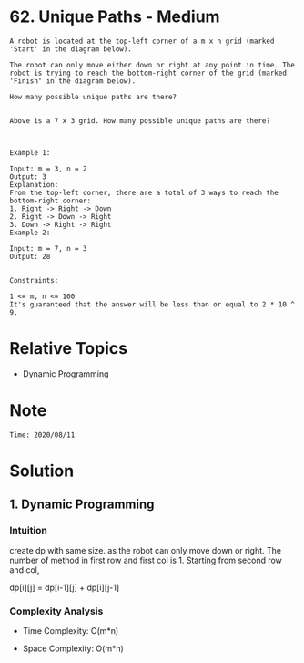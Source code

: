 # 62. Unique Paths - Medium

```
A robot is located at the top-left corner of a m x n grid (marked 'Start' in the diagram below).

The robot can only move either down or right at any point in time. The robot is trying to reach the bottom-right corner of the grid (marked 'Finish' in the diagram below).

How many possible unique paths are there?


Above is a 7 x 3 grid. How many possible unique paths are there?

 

Example 1:

Input: m = 3, n = 2
Output: 3
Explanation:
From the top-left corner, there are a total of 3 ways to reach the bottom-right corner:
1. Right -> Right -> Down
2. Right -> Down -> Right
3. Down -> Right -> Right
Example 2:

Input: m = 7, n = 3
Output: 28
 

Constraints:

1 <= m, n <= 100
It's guaranteed that the answer will be less than or equal to 2 * 10 ^ 9.
```

# Relative Topics
* Dynamic Programming



# Note
```
Time: 2020/08/11
```


# Solution
## 1. Dynamic Programming

### Intuition
create dp with same size. as the robot can only move down or right. The number of method in first row and first col is 1. Starting from second row and col, 

dp[i][j] = dp[i-1][j] + dp[i][j-1]




### Complexity Analysis
*   Time Complexity: O(m*n)
  
*   Space Complexity: O(m*n)
